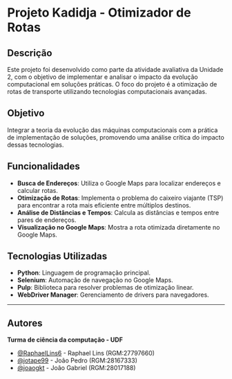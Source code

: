 # Projeto Kadidja - Otimizador de Rotas

## Descrição

Este projeto foi desenvolvido como parte da atividade avaliativa da Unidade 2, com o objetivo de implementar e analisar o impacto da evolução computacional em soluções práticas. O foco do projeto é a otimização de rotas de transporte utilizando tecnologias computacionais avançadas.

## Objetivo

Integrar a teoria da evolução das máquinas computacionais com a prática de implementação de soluções, promovendo uma análise crítica do impacto dessas tecnologias.


## Funcionalidades

- **Busca de Endereços**: Utiliza o Google Maps para localizar endereços e calcular rotas.
- **Otimização de Rotas**: Implementa o problema do caixeiro viajante (TSP) para encontrar a rota mais eficiente entre múltiplos destinos.
- **Análise de Distâncias e Tempos**: Calcula as distâncias e tempos entre pares de endereços.
- **Visualização no Google Maps**: Mostra a rota otimizada diretamente no Google Maps.

## Tecnologias Utilizadas

- **Python**: Linguagem de programação principal.
- **Selenium**: Automação de navegação no Google Maps.
- **Pulp**: Biblioteca para resolver problemas de otimização linear.
- **WebDriver Manager**: Gerenciamento de drivers para navegadores.

---

## Autores

**Turma de ciência da computação - UDF**
- [@RaphaelLins6](https://www.github.com/RaphaelLins6) - Raphael Lins (RGM:27797660)
- [@jotape99](https://www.github.com/jotape99) - João Pedro (RGM:28167333)
- [@joaogkt](https://www.github.com/joaogkt) - João Gabriel (RGM:28017188)